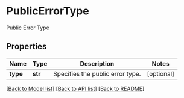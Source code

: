 # PublicErrorType

Public Error Type

## Properties
Name | Type | Description | Notes
------------ | ------------- | ------------- | -------------
**type** | **str** | Specifies the public error type. | [optional] 

[[Back to Model list]](../README.md#documentation-for-models) [[Back to API list]](../README.md#documentation-for-api-endpoints) [[Back to README]](../README.md)


